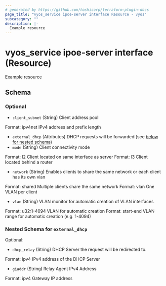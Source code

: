 ```yaml
---
# generated by https://github.com/hashicorp/terraform-plugin-docs
page_title: "vyos_service ipoe-server interface Resource - vyos"
subcategory: ""
description: |-
  Example resource
---
```


# vyos_service ipoe-server interface (Resource)

Example resource



<!-- schema generated by tfplugindocs -->
## Schema

### Optional

- `client_subnet` (String) Client address pool

Format: ipv4net
IPv4 address and prefix length
- `external_dhcp` (Attributes) DHCP requests will be forwarded (see [below for nested schema](#nestedatt--external_dhcp))
- `mode` (String) Client connectivity mode

Format: l2
Client located on same interface as server
Format: l3
Client located behind a router
- `network` (String) Enables clients to share the same network or each client has its own vlan

Format: shared
Multiple clients share the same network
Format: vlan
One VLAN per client
- `vlan` (String) VLAN monitor for automatic creation of VLAN interfaces

Format: u32:1-4094
VLAN for automatic creation
Format: start-end
VLAN range for automatic creation (e.g. 1-4094)

<a id="nestedatt--external_dhcp"></a>
### Nested Schema for `external_dhcp`

Optional:

- `dhcp_relay` (String) DHCP Server the request will be redirected to.

Format: ipv4
IPv4 address of the DHCP Server
- `giaddr` (String) Relay Agent IPv4 Address

Format: ipv4
Gateway IP address
